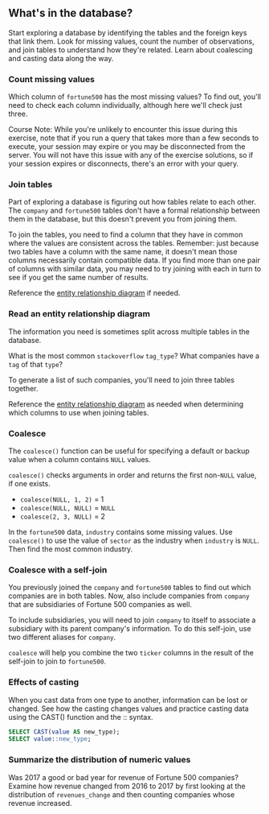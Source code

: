 ## What's in the database?
Start exploring a database by identifying the tables and the foreign keys that link them. Look for missing values, count the number of observations, and join tables to understand how they're related. Learn about coalescing and casting data along the way.

### Count missing values
Which column of `fortune500` has the most missing values? To find out, you'll need to check each column individually, although here we'll check just three.

Course Note: While you're unlikely to encounter this issue during this exercise, note that if you run a query that takes more than a few seconds to execute, your session may expire or you may be disconnected from the server. You will not have this issue with any of the exercise solutions, so if your session expires or disconnects, there's an error with your query.

### Join tables
Part of exploring a database is figuring out how tables relate to each other. The `company` and `fortune500` tables don't have a formal relationship between them in the database, but this doesn't prevent you from joining them.

To join the tables, you need to find a column that they have in common where the values are consistent across the tables. Remember: just because two tables have a column with the same name, it doesn't mean those columns necessarily contain compatible data. If you find more than one pair of columns with similar data, you may need to try joining with each in turn to see if you get the same number of results.

Reference the [entity relationship diagram](https://github.com/gattoramm/DataCamp/blob/master/Skill/SQL/SQL%20Fundamentals/4%20SQL%20for%20Exploratory%20Data%20Analysis/erdiagram.png) if needed.

### Read an entity relationship diagram
The information you need is sometimes split across multiple tables in the database.

What is the most common `stackoverflow` `tag_type`? What companies have a `tag` of that `type`?

To generate a list of such companies, you'll need to join three tables together.

Reference the [entity relationship diagram](https://github.com/gattoramm/DataCamp/blob/master/Skill/SQL/SQL%20Fundamentals/4%20SQL%20for%20Exploratory%20Data%20Analysis/erdiagram.png) as needed when determining which columns to use when joining tables.

### Coalesce
The `coalesce()` function can be useful for specifying a default or backup value when a column contains `NULL` values.

`coalesce()` checks arguments in order and returns the first non-`NULL` value, if one exists.

* `coalesce(NULL, 1, 2)` = 1
* `coalesce(NULL, NULL)` = `NULL`
* `coalesce(2, 3, NULL)` = 2

In the `fortune500` data, `industry` contains some missing values. Use `coalesce()` to use the value of `sector` as the industry when `industry` is `NULL`. Then find the most common industry.

### Coalesce with a self-join
You previously joined the `company` and `fortune500` tables to find out which companies are in both tables. Now, also include companies from `company` that are subsidiaries of Fortune 500 companies as well.

To include subsidiaries, you will need to join `company` to itself to associate a subsidiary with its parent company's information. To do this self-join, use two different aliases for `company`.

`coalesce` will help you combine the two `ticker` columns in the result of the self-join to join to `fortune500`.

### Effects of casting
When you cast data from one type to another, information can be lost or changed. See how the casting changes values and practice casting data using the CAST() function and the :: syntax.
```sql
SELECT CAST(value AS new_type);
SELECT value::new_type;
```

### Summarize the distribution of numeric values
Was 2017 a good or bad year for revenue of Fortune 500 companies? Examine how revenue changed from 2016 to 2017 by first looking at the distribution of `revenues_change` and then counting companies whose revenue increased.


